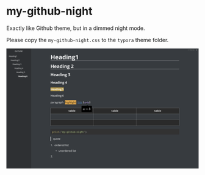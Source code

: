 # my-github-night
Exactly like Github theme, but in a dimmed night mode.

Please copy the `my-github-night.css` to the `typora` theme folder.

![image](image.png)
